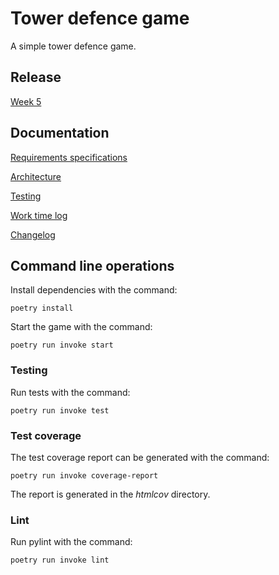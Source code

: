 # Tower defence game

A simple tower defence game.

## Release

[Week 5](https://github.com/PatrickSalmi/Tower-defence-game/releases/tag/viikko5)

## Documentation
[Requirements specifications](https://github.com/PatrickSalmi/Tower-defence-game/blob/master/documentation/requirements_specifications.md)

[Architecture](https://github.com/PatrickSalmi/Tower-defence-game/blob/master/documentation/architecture.md)

[Testing](https://github.com/PatrickSalmi/Tower-defence-game/blob/master/documentation/Testing.md)

[Work time log](https://github.com/PatrickSalmi/Tower-defence-game/blob/master/documentation/work_time_log.md)

[Changelog](https://github.com/PatrickSalmi/Tower-defence-game/blob/master/documentation/changelog.md)

## Command line operations

Install dependencies with the command:
```
poetry install
```
Start the game with the command:
```
poetry run invoke start
```
### Testing

Run tests with the command:
```
poetry run invoke test
```
### Test coverage

The test coverage report can be generated with the command:
```
poetry run invoke coverage-report
```
The report is generated in the *htmlcov* directory.

### Lint

Run pylint with the command:
```
poetry run invoke lint
```
